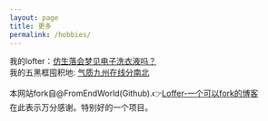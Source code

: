 ```yaml
---
layout: page
title: 更多
permalink: /hobbies/
---
```



我的lofter：[仿生落会梦见电子洗衣液吗？](http://nobodyheresince1941.lofter.com)
<br>
我的五黑框囤积地: [气质九州在线分南北](https://archiveofourown.org/users/conundrum1776/pseuds/%E6%B0%94%E8%B4%A8%E4%B9%9D%E5%B7%9E%E5%9C%A8%E7%BA%BF%E5%88%86%E5%8D%97%E5%8C%97)
<br><br>
本网站fork自@FromEndWorld(Github).👉[Loffer-一个可以fork的博客](https://fromendworld.github.io/LOFFER/)<br>
在此表示万分感谢。特别好的一个项目。
